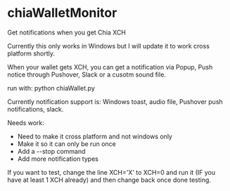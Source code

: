 # chiaWalletMonitor
Get notifications when you get Chia XCH

Currently this only works in Windows but I will update it to work cross platform shortly.

When your wallet gets XCH, you can get a notification via Popup, Push notice through Pushover, Slack or a cusotm sound file.

run with: python chiaWallet.py

Currently notification support is: Windows toast, audio file, Pushover push notifications, slack.

Needs work:
- Need to make it cross platform and not windows only
- Make it so it can only be run once
- Add a --stop command
- Add more notification types

If you want to test, change the line XCH='X' to XCH=0 and run it (IF you have at least 1 XCH already) and then change back once done testing.



